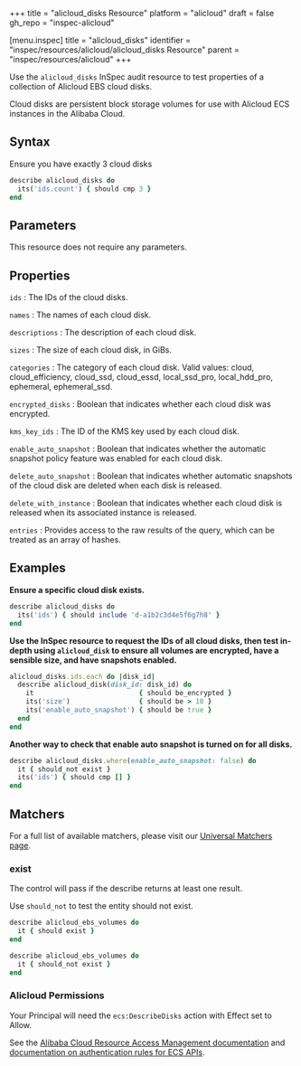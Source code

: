 +++
title = "alicloud_disks Resource"
platform = "alicloud"
draft = false
gh_repo = "inspec-alicloud"

[menu.inspec]
title = "alicloud_disks"
identifier = "inspec/resources/alicloud/alicloud_disks Resource"
parent = "inspec/resources/alicloud"
+++

Use the `alicloud_disks` InSpec audit resource to test properties of a collection of Alicloud EBS cloud disks.

Cloud disks are persistent block storage volumes for use with Alicloud ECS instances in the Alibaba Cloud.

## Syntax

 Ensure you have exactly 3 cloud disks

```ruby
describe alicloud_disks do
  its('ids.count') { should cmp 3 }
end
```

## Parameters

This resource does not require any parameters.

## Properties

`ids`
: The IDs of the cloud disks.

`names`
: The names of each cloud disk.

`descriptions`
: The description of each cloud disk.

`sizes`
: The size of each cloud disk, in GiBs.

`categories`
: The category of each cloud disk. Valid values: cloud, cloud_efficiency, cloud_ssd, cloud_essd, local_ssd_pro, local_hdd_pro, ephemeral, ephemeral_ssd.

`encrypted_disks`
: Boolean that indicates whether each cloud disk was encrypted.

`kms_key_ids`
: The ID of the KMS key used by each cloud disk.

`enable_auto_snapshot`
: Boolean that indicates whether the automatic snapshot policy feature was enabled for each cloud disk.

`delete_auto_snapshot`
: Boolean that indicates whether automatic snapshots of the cloud disk are deleted when each disk is released.

`delete_with_instance`
: Boolean that indicates whether each cloud disk is released when its associated instance is released.

`entries`
: Provides access to the raw results of the query, which can be treated as an array of hashes.

## Examples

**Ensure a specific cloud disk exists.**

```ruby
describe alicloud_disks do
  its('ids') { should include 'd-a1b2c3d4e5f6g7h8' }
end
```

**Use the InSpec resource to request the IDs of all cloud disks, then test in-depth using `alicloud_disk` to ensure all volumes are encrypted, have a sensible size, and have snapshots enabled.**

```ruby
alicloud_disks.ids.each do |disk_id|
  describe alicloud_disk(disk_id: disk_id) do
    it                          { should be_encrypted }
    its('size')                 { should be > 10 }
    its('enable_auto_snapshot') { should be true }
  end
end
```

**Another way to check that enable auto snapshot is turned on for all disks.**

```ruby
describe alicloud_disks.where(enable_auto_snapshot: false) do
  it { should_not exist }
  its('ids') { should cmp [] }
end
```

## Matchers

For a full list of available matchers, please visit our [Universal Matchers page](https://www.inspec.io/docs/reference/matchers/).

### exist

The control will pass if the describe returns at least one result.

Use `should_not` to test the entity should not exist.

```ruby
describe alicloud_ebs_volumes do
  it { should exist }
end
```

```ruby
describe alicloud_ebs_volumes do
  it { should_not exist }
end
```

### Alicloud Permissions

Your Principal will need the `ecs:DescribeDisks` action with Effect set to Allow.

See the [Alibaba Cloud Resource Access Management documentation](https://www.alibabacloud.com/help/doc-detail/57445.htm?spm=a2c63.p38356.b99.12.51ef1b28W18VZd) and
[documentation on authentication rules for ECS APIs](https://partners-intl.aliyun.com/help/doc-detail/25497.htm?spm=a2c63.p38356.b99.657.7b9f3481VdEA4g).
